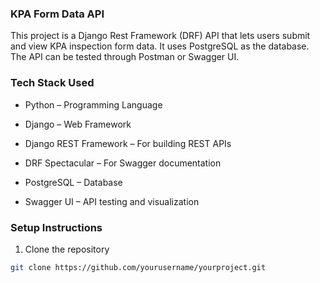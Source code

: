 ### KPA Form Data API

This project is a Django Rest Framework (DRF) API that lets users submit and view KPA inspection form data. It uses PostgreSQL as the database. The API can be tested through Postman or Swagger UI.

### Tech Stack Used

- Python – Programming Language

- Django – Web Framework

- Django REST Framework – For building REST APIs

- DRF Spectacular – For Swagger documentation

- PostgreSQL – Database

- Swagger UI – API testing and visualization

  

### Setup Instructions

1. Clone the repository  
```bash
git clone https://github.com/yourusername/yourproject.git




